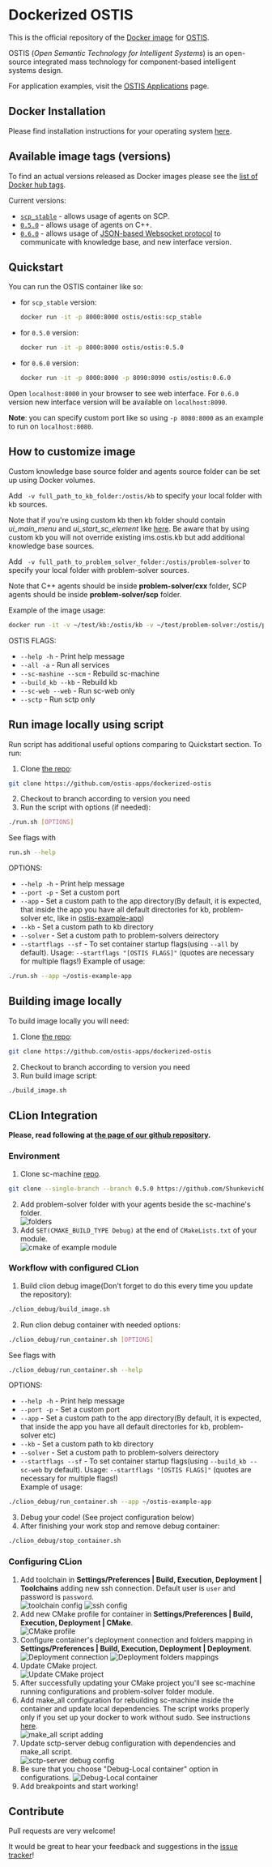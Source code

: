 # Dockerized OSTIS

This is the official repository of the [Docker image](https://hub.docker.com/r/ostis/ostis) for [OSTIS](http://ims.ostis.net).

OSTIS (*Open Semantic Technology for Intelligent Systems*) is an open-source integrated mass technology for component-based intelligent systems design.

For application examples, visit the [OSTIS Applications](https://github.com/ostis-apps/) page.

## Docker Installation

Please find installation instructions for your operating system [here](https://docs.docker.com/install).

## Available image tags (versions)

To find an actual versions released as Docker images please see the [list of Docker hub tags](https://hub.docker.com/r/ostis/ostis/tags/).

Current versions:
* [`scp_stable`](https://github.com/ostis-apps/ostis-example-app/tree/scp_stable) - allows usage of agents on SCP.
* [`0.5.0`](https://github.com/ostis-apps/ostis-example-app/tree/0.5.0) - allows usage of agents on C++.
* [`0.6.0`](https://github.com/ostis-apps/ostis-example-app/tree/0.6.0) -  allows usage of [JSON-based Websocket protocol](http://ostis-dev.github.io/sc-machine/http/websocket/) to communicate with knowledge base, and new interface version.

## Quickstart
You can run the OSTIS container like so:
* for `scp_stable` version:
  ```bash
  docker run -it -p 8000:8000 ostis/ostis:scp_stable
  ```
* for `0.5.0` version:
  ```bash
  docker run -it -p 8000:8000 ostis/ostis:0.5.0
  ```
* for `0.6.0` version:
  ```bash
  docker run -it -p 8000:8000 -p 8090:8090 ostis/ostis:0.6.0
  ```
Open `localhost:8000` in your browser to see web interface. For `0.6.0` version new interface version will be available on `localhost:8090`.

**Note**: you can specify custom port like so using `-p 8080:8000` as an example to run on `localhost:8080`.

## How to customize image

Custom knowledge base source folder and agents source folder can be set up using Docker volumes.

Add ``` -v full_path_to_kb_folder:/ostis/kb``` to specify your local folder with kb sources. 

Note that if you're using custom kb then kb folder should contain *ui_main_menu* and *ui_start_sc_element* like [here](https://github.com/ostis-apps/dockerized-ostis/tree/v0.5.0/kb). 
Be aware that by using custom kb you will not override existing ims.ostis.kb but add additional knowledge base sources.

Add ``` -v full_path_to_problem_solver_folder:/ostis/problem-solver``` to specify your local folder with problem-solver sources. 

Note that C++ agents should be inside **problem-solver/cxx** folder, SCP agents should be inside **problem-solver/scp** folder.

Example of the image usage:
```bash
docker run -it -v ~/test/kb:/ostis/kb -v ~/test/problem-solver:/ostis/problem-solver -p 8000:8000 -p 8090:8090 ostis/ostis:0.6.0 sh ostis [OSTIS FLAGS]
```
OSTIS FLAGS:
  * `--help -h` - Print help message
  * `--all -a` - Run all services
  * `--sc-mashine --scm` - Rebuild sc-machine
  * `--build_kb --kb` - Rebuild kb
  * `--sc-web --web` - Run sc-web only
  * `--sctp` - Run sctp only

## Run image locally using script

Run script has additional useful options comparing to Quickstart section. To run:
1. Clone [the repo](https://github.com/ostis-apps/dockerized-ostis):
  ```bash
  git clone https://github.com/ostis-apps/dockerized-ostis
  ```
2. Checkout to branch according to version you need
3. Run the script with options (if needed):
  ```bash
  ./run.sh [OPTIONS]
  ```
  See flags with
  ```bash
  run.sh --help
  ```
  OPTIONS:  
  * `--help -h` - Print help message
  * `--port -p` - Set a custom port
  * `--app` - Set a custom path to the app directory(By default, it is expected, that inside the app you have all default directories for kb, problem-solver etc, like in [ostis-example-app](https://github.com/ostis-apps/ostis-example-app/tree/0.5.0))
  * `--kb` - Set a custom path to kb directory
  * `--solver` - Set a custom path to problem-solvers deirectory
  * `--startflags --sf` - To set container startup flags(using `--all` by default). Usage: `--startflags "[OSTIS FLAGS]"` (quotes are necessary for multiple flags!)
    Example of usage:
  ```bash
  ./run.sh --app ~/ostis-example-app
  ```

## Building image locally

To build image locally you will need:
1. Clone [the repo](https://github.com/ostis-apps/dockerized-ostis):
  ```bash
  git clone https://github.com/ostis-apps/dockerized-ostis
  ```
2. Checkout to branch according to version you need
3. Run build image script:
  ```bash
  ./build_image.sh
  ```

## CLion Integration

**Please, read following at [the page of our github repository](https://github.com/ostis-apps/dockerized-ostis).**

### Environment

1. Clone sc-machine [repo](https://github.com/ShunkevichDV/sc-machine).
  ```bash
  git clone --single-branch --branch 0.5.0 https://github.com/ShunkevichDV/sc-machine.git
  ```
2. Add problem-solver folder with your agents beside the sc-machine's folder.  
    ![folders](./img/clion/folders.png)
3. Add `SET(CMAKE_BUILD_TYPE Debug)` at the end of `CMakeLists.txt` of your module.  
    ![cmake of example module](./img/clion/cmake_file.png) 

### Workflow with configured CLion

1. Build clion debug image(Don't forget to do this every time you update the repository):
  ```bash
  ./clion_debug/build_image.sh
  ```
2. Run clion debug container with needed options:
  ```bash
  ./clion_debug/run_container.sh [OPTIONS]
  ```
  See flags with
  ```bash
  ./clion_debug/run_container.sh --help
  ```
  OPTIONS:
  * `--help -h` - Print help message
  * `--port -p` - Set a custom port
  * `--app` - Set a custom path to the app directory(By default, it is expected, that inside the app you have all default directories for kb, problem-solver etc)
  * `--kb` - Set a custom path to kb directory
  * `--solver` - Set a custom path to problem-solvers deirectory
  * `--startflags --sf` - To set container startup flags(using `--build_kb --sc-web` by default). Usage: `--startflags "[OSTIS FLAGS]"` (quotes are necessary for multiple flags!)  
  Example of usage:
  ```bash
  ./clion_debug/run_container.sh --app ~/ostis-example-app
  ```
3. Debug your code! (See project configuration below)
4. After finishing your work stop and remove debug container:
  ```bash
  ./clion_debug/stop_container.sh
  ```

### Configuring CLion

1. Add toolchain in __Settings/Preferences | Build, Execution, Deployment | Toolchains__ adding new ssh connection. Default user is `user` and password is `password`.  
  ![toolchain config](./img/clion/toolchains.png) 
  ![ssh config](./img/clion/ssh_config.png)
1. Add new CMake profile for container in __Settings/Preferences | Build, Execution, Deployment | CMake__.  
  ![CMake profile](./img/clion/cmake.png)
1. Configure container's deployment connection and folders mapping in __Settings/Preferences | Build, Execution, Deployment | Deployment__.  
  ![Deployment connection](./img/clion/deployment_connection.png)
  ![Deployment folders mappings](./img/clion/deployment_mappings.png)
1. Update CMake project.  
  ![Update CMake project](./img/clion/cmake_reload.png)
1. After successfully updating your CMake project you'll see sc-machine running configurations and problem-solver folder module.
1. Add make_all configuration for rebuilding sc-machine inside the container and update local dependencies. The script works properly only if you set up your docker to work without sudo. See instructions [here](https://docs.docker.com/engine/install/linux-postinstall/).  
  ![make_all script adding](./img/clion/make_all.png)
1. Update sctp-server debug configuration with dependencies and make_all script.  
  ![sctp-server debug config](./img/clion/sctp_config.png)
1. Be sure that you choose "Debug-Local container" option in configurations.
  ![Debug-Local container](./img/clion/debug_local_container.png)
1. Add breakpoints and start working!

## Contribute

Pull requests are very welcome!

It would be great to hear your feedback and suggestions in the [issue tracker](https://github.com/ostis-apps/dockerized-ostis/issues)!
